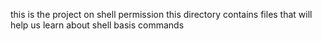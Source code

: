this is the project on shell permission
this directory contains files that will help us learn about shell basis commands
